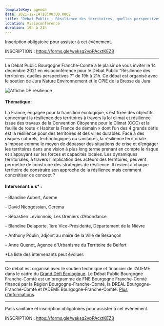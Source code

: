 ```yaml
---
templateKey: agenda
date: 2021-12-14T18:00:00.000Z
title: "Débat Public : Résilience des territoires, quelles perspectives ?"
location: Visioconférence
duration: 19h à 21h
---
```

<!--StartFragment-->

Inscription obligatoire pour assister à cet évènement.

INSCRIPTION : <https://forms.gle/weksq2vpPAcxtKEZ8>

- - -

Le Débat Public Bourgogne Franche-Comté a le plaisir de vous inviter le 14 décembre 2021 en visioconférence pour le Débat Public "Résilience des territoires, quelles perspectives ?" de 19h à 21h.
Ce débat est organisé avec le soutien de Jura Nature Environnement et le CPIE de la Bresse du Jura.

![Affiche DP résilience](/img/2021_affiche-dp-bfc_résilience_400px.jpg#img-center "Affiche DP résilience")

#### Thématique :

La France, engagée pour la transition écologique, s’est fixée des objectifs concernant la résilience des territoires à travers la loi climat et résilience issue des travaux de la Convention Citoyenne pour le Climat (CCC) et la feuille de route « Habiter la France de demain » dont l’un des 4 grands défis est la résilience pour des territoires et des villes durables. Face à des risques naturels, technologiques ou sanitaires, la résilience territoriale s’impose comme le moyen de dépasser des situations de crise et d’engager les territoires dans une vision à plus long terme prenant en compte le risque et s’appuyant sur les forces et capacités locales. Les dynamiques territoriales, à travers l’implication des acteurs des territoires, peuvent permettre de construire des stratégies de résilience. Il revient à chaque territoire de construire son approche de la résilience mais comment concrétiser ce concept ?

#### Intervenant.e.s* :

\- Blandine Aubert, Ademe

\- David Nicogossian, Cerema

\- Sébastien Levionnois, Les Greniers d’Abondance

\- Blandine Delaporte, 1ère Vice-Présidente, Département de la Nièvre

\- Anthony Poulin, adjoint au maire de la Ville de Besançon

\- Anne Quenot, Agence d'Urbanisme du Territoire de Belfort

\*La liste des intervenants peut évoluer.



- - -

Ce débat est organisé avec le soutien technique et financier de l’ADEME dans le cadre du [Grand Défi Écologique](https://www.legranddefiecologique.ademe.fr/). Le Débat Public Bourgogne Franche-Comté est un programme de FNE Bourgogne Franche-Comté financé par la Région Bourgogne-Franche-Comté, la DREAL Bourgogne-Franche-Comté et l’ADEME Bourgogne-Franche-Comté. [Plus d’informations](https://www.fne-bfc.fr/nos.../programmes/d%C3%A9bat-public/).

- - -

Pass sanitaire et inscription obligatoires pour assister à cet évènement.

INSCRIPTION : <https://forms.gle/weksq2vpPAcxtKEZ8>

<!--EndFragment-->